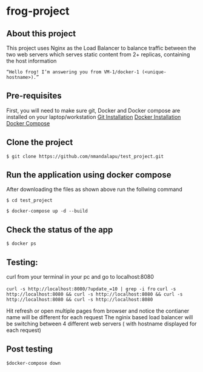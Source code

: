 # frog-project
## About this project
This project uses Nginx as the Load Balancer to balance traffic between the two web servers  which serves static content from 2+ replicas, containing the host information 

`“Hello frog! I’m answering you from VM-1/docker-1 (<unique-hostname>).”`

## Pre-requisites 
First, you will need to make sure git, Docker and Docker compose are installed on your laptop/workstation 
[Git Installation](https://git-scm.com/downloads)
[Docker Installation](https://docs.docker.com/engine/install/)
[Docker Compose](https://docs.docker.com/compose/install/)

## Clone the project 

`$ git clone https://github.com/nmandalapu/test_project.git `

## Run the application using docker compose 
After downloading the files as shown above run the follwing command

`$ cd test_project`

`$ docker-compose up -d --build`

## Check the status of the app 
`$ docker ps`

## Testing:
curl from your terminal in your pc and go to localhost:8080

`curl -s http://localhost:8080/?update_=10 | grep -i fro`
`curl -s http://localhost:8080 && curl -s http://localhost:8080 && curl -s http://localhost:8080 && curl -s http://localhost:8080`

Hit refresh or open multiple pages from browser and notice the contianer name will be different for each request
The nginix based load balancer will be switching between 4 different web servers ( with hostname displayed for each request)

## Post testing
`$docker-compose down`
